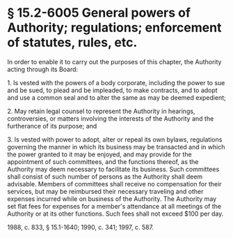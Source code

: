 # § 15.2-6005 General powers of Authority; regulations; enforcement of statutes, rules, etc.

<p>In order to enable it to carry out the purposes of this chapter, the Authority acting through its Board:</p><p>1. Is vested with the powers of a body corporate, including the power to sue and be sued, to plead and be impleaded, to make contracts, and to adopt and use a common seal and to alter the same as may be deemed expedient;</p><p>2. May retain legal counsel to represent the Authority in hearings, controversies, or matters involving the interests of the Authority and the furtherance of its purpose; and</p><p>3. Is vested with power to adopt, alter or repeal its own bylaws, regulations governing the manner in which its business may be transacted and in which the power granted to it may be enjoyed, and may provide for the appointment of such committees, and the functions thereof, as the Authority may deem necessary to facilitate its business. Such committees shall consist of such number of persons as the Authority shall deem advisable. Members of committees shall receive no compensation for their services, but may be reimbursed their necessary traveling and other expenses incurred while on business of the Authority. The Authority may set flat fees for expenses for a member's attendance at all meetings of the Authority or at its other functions. Such fees shall not exceed $100 per day.</p><p>1988, c. 833, § 15.1-1640; 1990, c. 341; 1997, c. 587.</p>